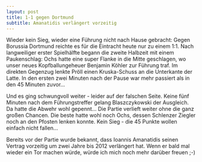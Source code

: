 ```yaml
---
layout: post
title: 1-1 gegen Dortmund
subtitle: Amanatidis verlängert vorzeitig
---
```


Wieder kein Sieg, wieder eine Führung nicht nach Hause gebracht: Gegen Borussia Dortmund reichte es für die Eintracht heute nur zu einem 1:1. Nach langweiliger erster Spielhälfte begann die zweite Halbzeit mit einem Paukenschlag: Ochs hatte eine super Flanke in die Mitte geschlagen, wo unser neues Kopfballungeheuer Benjamin Köhler zur Führung traf. Im direkten Gegenzug lenkte Pröll einen Kruska-Schuss an die Unterkante der Latte. In den ersten zwei Minuten nach der Pause war mehr passiert als in den 45 Minuten zuvor...

Und es ging schwungvoll weiter - leider auf der falschen Seite. Keine fünf Minuten nach dem Führungstreffer gelang Blaszczykowski der Ausgleich. Da hatte die Abwehr wohl gepennt... Die Partie verlieft weiter ohne die ganz großen Chancen. Die beste hatte wohl noch Ochs, dessen Schlenzer Ziegler noch an den Pfosten lenken konnte. Kein Sieg - die 45 Punkte wollen einfach nicht fallen...

Bereits vor der Partie wurde bekannt, dass Ioannis Amanatidis seinen Vertrag vorzeitig um zwei Jahre bis 2012 verlängert hat. Wenn er bald mal wieder ein Tor machen würde, würde ich mich noch mehr darüber freuen ;-)
